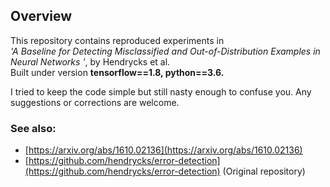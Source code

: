 ## Overview

This repository contains reproduced experiments in  
_'A Baseline for Detecting Misclassified and Out-of-Distribution Examples in Neural Networks
'_, by Hendrycks et al.  
Built under version **tensorflow==1.8, python==3.6.**

I tried to keep the code simple but still nasty enough to confuse you. Any suggestions or corrections are welcome.

### See also:

-   [https://arxiv.org/abs/1610.02136](https://arxiv.org/abs/1610.02136)
-   [https://github.com/hendrycks/error-detection](https://github.com/hendrycks/error-detection) (Original repository)
